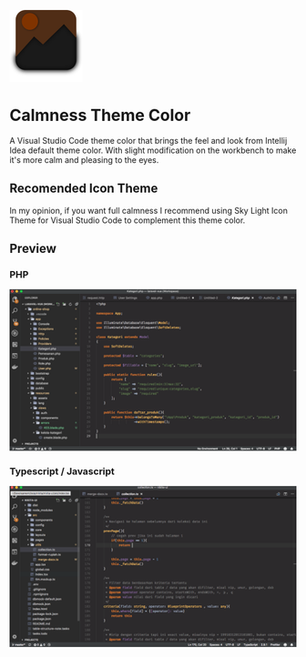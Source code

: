 ![calmness-logo](icons/logo.png)
# Calmness Theme Color 
A Visual Studio Code theme color that brings the feel and look from Intellij Idea default theme color. With slight modification on the workbench to make it's more calm and pleasing to the eyes.

## Recomended Icon Theme 
In my opinion, if you want full calmness I recommend using Sky Light Icon Theme for Visual Studio Code to complement this theme color.

## Preview 

### PHP 
![php](screenshot.png)

### Typescript / Javascript 
![js-ts](screenshot-js-updated.png)
